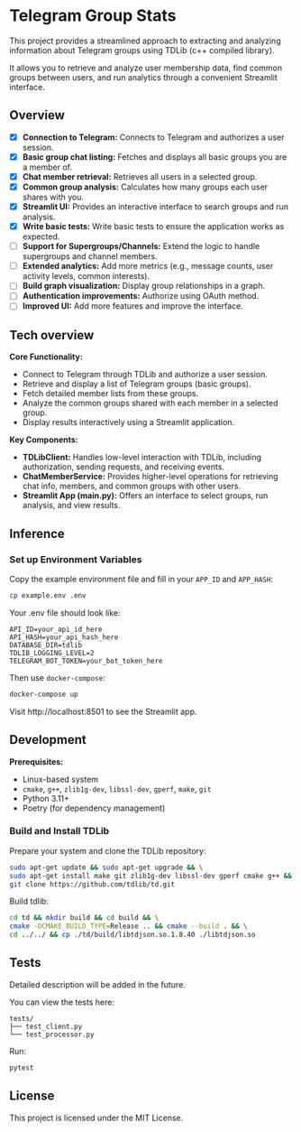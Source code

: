 # Telegram Group Stats

This project provides a streamlined approach to extracting and analyzing information about Telegram groups using TDLib (c++ compiled library).

It allows you to retrieve and analyze user membership data, find common groups between users, and run analytics through
a convenient Streamlit interface.

## Overview

- [x] **Connection to Telegram:** Connects to Telegram and authorizes a user session.
- [x] **Basic group chat listing:** Fetches and displays all basic groups you are a member of.
- [x] **Chat member retrieval:** Retrieves all users in a selected group.
- [x] **Common group analysis:** Calculates how many groups each user shares with you.
- [x] **Streamlit UI:** Provides an interactive interface to search groups and run analysis.
- [x] **Write basic tests:** Write basic tests to ensure the application works as expected.
- [ ] **Support for Supergroups/Channels:** Extend the logic to handle supergroups and channel members.
- [ ] **Extended analytics:** Add more metrics (e.g., message counts, user activity levels, common interests).
- [ ] **Build graph visualization:** Display group relationships in a graph.
- [ ] **Authentication improvements:** Authorize using OAuth method.
- [ ] **Improved UI:** Add more features and improve the interface.

## Tech overview
**Core Functionality:**

- Connect to Telegram through TDLib and authorize a user session.
- Retrieve and display a list of Telegram groups (basic groups).
- Fetch detailed member lists from these groups.
- Analyze the common groups shared with each member in a selected group.
- Display results interactively using a Streamlit application.

**Key Components:**

- **TDLibClient:** Handles low-level interaction with TDLib, including authorization, sending requests, and receiving
  events.
- **ChatMemberService:** Provides higher-level operations for retrieving chat info, members, and common groups with
  other users.
- **Streamlit App (main.py):** Offers an interface to select groups, run analysis, and view results.


## Inference

### Set up Environment Variables

Copy the example environment file and fill in your `APP_ID` and `APP_HASH`:

```bash
cp example.env .env
```

Your .env file should look like:

```
API_ID=your_api_id_here
API_HASH=your_api_hash_here
DATABASE_DIR=tdlib
TDLIB_LOGGING_LEVEL=2
TELEGRAM_BOT_TOKEN=your_bot_token_here
```


Then use `docker-compose`:

```bash
docker-compose up
```

Visit http://localhost:8501 to see the Streamlit app.

## Development

**Prerequisites:**

- Linux-based system
- `cmake`, `g++`, `zlib1g-dev`, `libssl-dev`, `gperf`, `make`, `git`
- Python 3.11+
- Poetry (for dependency management)

### Build and Install TDLib

Prepare your system and clone the TDLib repository:

```bash
sudo apt-get update && sudo apt-get upgrade && \
sudo apt-get install make git zlib1g-dev libssl-dev gperf cmake g++ && \
git clone https://github.com/tdlib/td.git
```

Build tdlib:

```bash
cd td && mkdir build && cd build && \
cmake -DCMAKE_BUILD_TYPE=Release .. && cmake --build . && \
cd ../../ && cp ./td/build/libtdjson.so.1.8.40 ./libtdjson.so
```

## Tests

Detailed description will be added in the future.

You can view the tests here:
```
tests/
├── test_client.py
└── test_processor.py
```

Run:
```bash
pytest
```

## License

This project is licensed under the MIT License.
